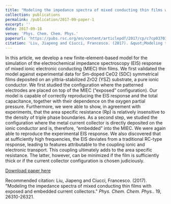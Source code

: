 ```yaml
---
title: "Modeling the impedance spectra of mixed conducting thin films with exposed and embedded current collectors"
collection: publications
permalink: /publication/2017-09-paper-1
excerpt: ''
date: 2017-09-18
venue: 'Phys. Chem. Chem. Phys.'
paperurl: 'https://pubs.rsc.org/en/content/articlepdf/2017/cp/c7cp03703a'
citation: 'Liu, Jiapeng and Ciucci, Francesco. (2017). &quot;Modeling the impedance spectra of mixed conducting thin films with exposed and embedded current collectors.&quot; <i>Phys. Chem. Chem. Phys.</i>. 19, 26310-26321.'
---
```

In this article, we develop a new finite-element-based model for the simulation of the electrochemical impedance spectroscopy (EIS) response of mixed ionic electronic conducting (MIEC) thin films. We first validated the model against experimental data for Sm-doped CeO2 (SDC) symmetrical films deposited on an yittria-stabilized ZrO2 (YSZ) substrate, a pure ionic conductor. We first studied the configuration where the patterned electrodes are placed on top of the MIEC (“exposed” configuration). Our model is capable of correctly reproducing the EIS response and the total capacitance, together with their dependence on the oxygen partial pressure. Furthermore, we were able to show, in agreement with experiments, that the area specific resistance (Rp) is relatively insensitive to the density of triple phase boundaries. As a second step, we studied the configuration where the metal current collector is directly deposited on the ionic conductor and is, therefore, “embedded” into the MIEC. We were again able to reproduce the experimental EIS response. We also discovered that at sufficiently high frequencies, the EIS deviates from a traditional RC-type response, leading to features attributable to the coupling ionic and electronic transport. This coupling ultimately adds to the area specific resistance. The latter, however, can be minimized if the film is sufficiently thick or if the current collector configuration is chosen judiciously.

[Download paper here](http://academicpages.github.io/files/paper1.pdf)

Recommended citation: Liu, Jiapeng and Ciucci, Francesco. (2017). "Modeling the impedance spectra of mixed conducting thin films with exposed and embedded current collectors." <i>Phys. Chem. Chem. Phys.</i>. 19, 26310-26321.